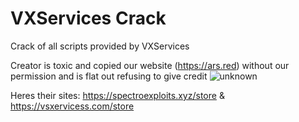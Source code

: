 # VXServices Crack
Crack of all scripts provided by VXServices

Creator is toxic and copied our website (https://ars.red) without our permission and is flat out refusing to give credit
![unknown](https://user-images.githubusercontent.com/30863082/166077313-91194cc9-0413-44dd-b59f-e9a59114f408.png)

Heres their sites: https://spectroexploits.xyz/store & https://vsxervicess.com/store
